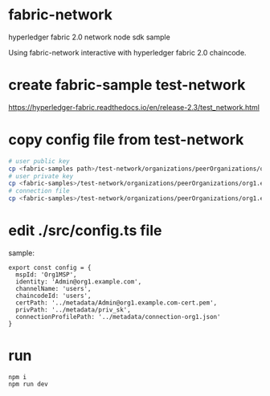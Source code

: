 # fabric-network
hyperledger fabric 2.0 network node sdk sample

Using fabric-network interactive with hyperledger fabric 2.0 chaincode.

# create fabric-sample test-network
https://hyperledger-fabric.readthedocs.io/en/release-2.3/test_network.html


# copy config file from test-network

``` bash
# user public key
cp <fabric-samples path>/test-network/organizations/peerOrganizations/org1.example.com/users/Admin@org1.example.com/msp/signcerts/Admin@org1.example.com-cert.pem  <project path>/metadata/
# user private key
cp <fabric-samples>/test-network/organizations/peerOrganizations/org1.example.com/users/Admin@org1.example.com/msp/keystore/priv_sk  <project path>/metadata/
# connection file
cp <fabric-samples>/test-network/organizations/peerOrganizations/org1.example.com/connection-org1.json <project path>/metadata/

```
# edit ./src/config.ts file
sample:
``` node
export const config = {
  mspId: 'Org1MSP', 
  identity: 'Admin@org1.example.com',
  channelName: 'users',
  chaincodeId: 'users',
  certPath: '../metadata/Admin@org1.example.com-cert.pem',
  privPath: '../metadata/priv_sk',
  connectionProfilePath: '../metadata/connection-org1.json'
}

```

# run
```
npm i
npm run dev
```